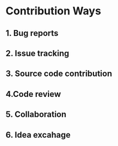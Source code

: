 # Contribution Ways
## 1. Bug reports
## 2. Issue tracking
## 3. Source code contribution
## 4.Code review
## 5. Collaboration
## 6. Idea excahage
